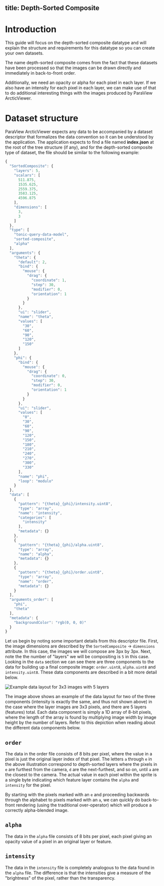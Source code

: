 title: Depth-Sorted Composite
---

# Introduction

This guide will focus on the depth-sorted composite datatype and will explain the structure and requirements for this datatype so you can create your own datasets.

The name depth-sorted composite comes from the fact that these datasets have been processed so that the images can be drawn directly and immediately in back-to-front order.

Additionally, we need an opacity or alpha for each pixel in each layer.  If we also have an intensity for each pixel in each layer, we can make use of that to do additional interesting things with the images produced by ParaView ArcticViewer.

# Dataset structure

ParaView ArcticViewer expects any data to be accompanied by a dataset descriptor that formalizes the data convention so it can be understood by the application.  The application expects to find a file named __index.json__ at the root of the tree structure (if any), and for the depth-sorted composite type of dataset, the file should be similar to the following example:

```js
{
  "SortedComposite": {
    "layers": 5,
    "scalars": [
      511.875,
      1535.625,
      2559.375,
      3583.125,
      4596.875
    ],
    "dimensions": [
      3,
      3
    ]
  },
  "type": [
    "tonic-query-data-model",
    "sorted-composite",
    "alpha"
  ],
  "arguments": {
    "theta": {
      "default": 2,
      "bind": {
        "mouse": {
          "drag": {
            "coordinate": 1,
            "step": 30,
            "modifier": 0,
            "orientation": 1
          }
        }
      },
      "ui": "slider",
      "name": "theta",
      "values": [
        "30",
        "60",
        "90",
        "120",
        "150"
      ]
    },
    "phi": {
      "bind": {
        "mouse": {
          "drag": {
            "coordinate": 0,
            "step": 30,
            "modifier": 0,
            "orientation": 1
          }
        }
      },
      "ui": "slider",
      "values": [
        "0",
        "30",
        "60",
        "90",
        "120",
        "150",
        "180",
        "210",
        "240",
        "270",
        "300",
        "330"
      ],
      "name": "phi",
      "loop": "modulo"
    }
  },
  "data": [
    {
      "pattern": "{theta}_{phi}/intensity.uint8",
      "type": "array",
      "name": "intensity",
      "categories": [
        "intensity"
      ],
      "metadata": {}
    },
    {
      "pattern": "{theta}_{phi}/alpha.uint8",
      "type": "array",
      "name": "alpha",
      "metadata": {}
    },
    {
      "pattern": "{theta}_{phi}/order.uint8",
      "type": "array",
      "name": "order",
      "metadata": {}
    }
  ],
  "arguments_order": [
    "phi",
    "theta"
  ],
  "metadata": {
    "backgroundColor": "rgb(0, 0, 0)"
  }
}
```

Let us begin by noting some important details from this descriptor file.  First, the image dimensions are described by the `SortedComposite` -> `dimensions` attribute. In this case, the images we will compose are 3px by 3px. Next, note  the the number of "layers" we will be compositing is `5` in this case. Looking in the `data` section we can see there are three components to the data for building up a final composite image: `order.uint8`, `alpha.uint8` and `intensity.uint8`. These data components are described in a bit more detail below.

<img src="/arctic-viewer/docs/tonic-volume-data-format.png" alt="Example data layout for 3x3 images with 5 layers"/>

The image above shows an example of the data layout for two of the three components (intensity is exactly the same, and thus not shown above) in the case where the layer images are 3x3 pixels, and there are 5 layers (features) total. Each data component is simply a 1D array of 8-bit pixels, where the length of the array is found by multiplying image width by image height by the number of layers.  Refer to this depiction when reading about the different data components below.

## `order`

The data in the order file consists of 8 bits per pixel, where the value in a pixel is just the original layer index of that pixel.  The letters `a` through `e` in the above illustration correspond to depth-sorted layers where the pixels in `e` are furthest from the camera, `d` are the next-furthest, and so on, until `a` are the closest to the camera.  The actual value in each pixel within the sprite is a single byte indicating which feature layer contains the `alpha` and `intensity` for the pixel.

By starting with the pixels marked with an `e` and proceeding backwards through the alphabet to pixels marked with an `a`, we can quickly do back-to-front rendering (using the traditional over-operator) which will produce a correctly alpha-blended image.

## `alpha`

The data in the `alpha` file consists of 8 bits per pixel, each pixel giving an opacity value of a pixel in an original layer or feature.

## `intensity`

The data in the `intensity` file is completely analogous to the data found in the `alpha` file.  The difference is that the intensities give a measure of the "brightness" of the pixel, rather than the transparency.
